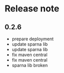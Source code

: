 # Release note

## 0.2.6
* prepare deployment
* update sparna lib
* update sparna lib
* fix maven central
* fix maven central
* sparna lib broken
